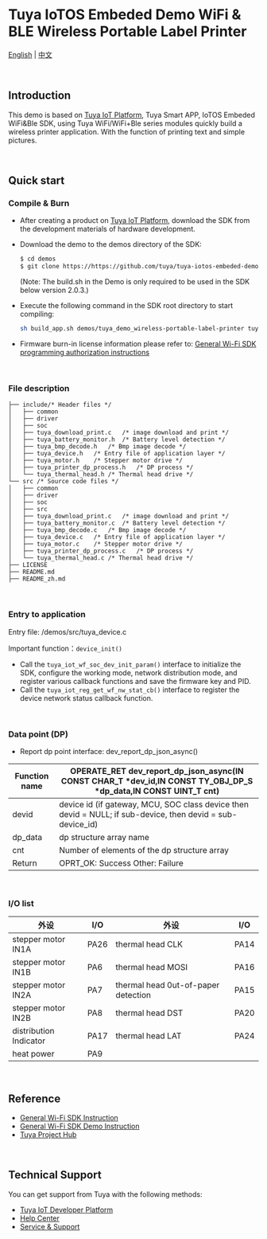 # Tuya IoTOS Embeded Demo WiFi & BLE Wireless Portable Label Printer 

[English](./README.md) | [中文](./README_zh.md) 

<br>

## Introduction 

This demo is based on [Tuya IoT Platform](https://iot.tuya.com/), Tuya Smart APP, IoTOS Embeded WiFi&Ble SDK, using Tuya WiFi/WiFi+Ble series modules quickly build a wireless printer application. With the function of printing text and simple pictures.

<br>


## Quick start 

### Compile & Burn

- After creating a product on [Tuya IoT Platform](https://iot.tuya.com/), download the SDK from the development materials of hardware development.

- Download the demo to the demos directory of the SDK:

  ```bash
  $ cd demos
  $ git clone https://https://github.com/tuya/tuya-iotos-embeded-demo-wifi-ble-wireless-portable-label-printer.git
  ```

  (Note: The build.sh in the Demo is only required to be used in the SDK below version 2.0.3.)

- Execute the following command in the SDK root directory to start compiling:

  ```bash
  sh build_app.sh demos/tuya_demo_wireless-portable-label-printer tuya_demo_wireless-portable-label-printer 1.0.0
  ```

- Firmware burn-in license information please refer to: [General Wi-Fi SDK programming authorization instructions](https://developer.tuya.com/cn/docs/iot/tuya-common-wifi-sdk-burning-and-authorization?id=K9ip0gbawnkn7)  

<br>

### File description 

```
├── include/* Header files */
│   ├── common
│   ├── driver
│   ├── soc
│   ├── tuya_download_print.c	/* image download and print */
│   ├── tuya_battery_monitor.h	/* Battery level detection */
│   ├── tuya_bmp_decode.h	/* Bmp image decode */
│   ├── tuya_device.h	/* Entry file of application layer */
│   ├── tuya_motor.h	/* Stepper motor drive */
│   ├── tuya_printer_dp_process.h	/* DP process */
│   └── tuya_thermal_head.h	/* Thermal head drive */
└── src	/* Source code files */
│   ├── common
│   ├── driver
│   ├── soc
│   ├── src
│   ├── tuya_download_print.c	/* image download and print */
│   ├── tuya_battery_monitor.c	/* Battery level detection */
│   ├── tuya_bmp_decode.c	/* Bmp image decode */
│   ├── tuya_device.c	/* Entry file of application layer */
│   ├── tuya_motor.c	/* Stepper motor drive */
│   ├── tuya_printer_dp_process.c	/* DP process */
│   └── tuya_thermal_head.c	/* Thermal head drive */
├── LICENSE
├── README.md
├── README_zh.md
```

<br>

### Entry to application

Entry file: /demos/src/tuya_device.c

Important function：`device_init()`

- Call the `tuya_iot_wf_soc_dev_init_param()` interface to initialize the SDK, configure the working mode, network distribution mode, and register various callback functions and save the firmware key and PID.
- Call the `tuya_iot_reg_get_wf_nw_stat_cb()` interface to register the device network status callback function.

<br>

### Data point (DP)

- Report dp point interface: dev_report_dp_json_async()

| Function name | OPERATE_RET dev_report_dp_json_async(IN CONST CHAR_T *dev_id,IN CONST TY_OBJ_DP_S *dp_data,IN CONST UINT_T cnt) |
| ------------- | ------------------------------------------------------------ |
| devid         | device id (if gateway, MCU, SOC class device then devid = NULL; if sub-device, then devid = sub-device_id) |
| dp_data       | dp structure array name                                      |
| cnt           | Number of elements of the dp structure array                 |
| Return        | OPRT_OK: Success Other: Failure                              |

<br>

### I/O list

| 外设                   | I/O  | 外设                                | I/O  |
| ---------------------- | ---- | ----------------------------------- | ---- |
| stepper motor IN1A     | PA26 | thermal head CLK                    | PA14 |
| stepper motor IN1B     | PA6  | thermal head MOSI                   | PA16 |
| stepper motor IN2A     | PA7  | thermal head 0ut-of-paper detection | PA15 |
| stepper motor IN2B     | PA8  | thermal head DST                    | PA20 |
| distribution Indicator | PA17 | thermal head LAT                    | PA24 |
| heat power             | PA9  |                                     |      |

<br>

## Reference

- [General Wi-Fi SDK Instruction](https://developer.tuya.com/en/docs/iot/tuya-common-wifi-sdk?id=K9glcmvw4u9ml) 
- [General Wi-Fi SDK Demo Instruction](https://developer.tuya.com/en/docs/iot/tuya-wifi-sdk-demo-instructions?id=K9oce5ayw5xem) 
- [Tuya Project Hub](https://developer.tuya.com/demo)

<br>

## Technical Support

You can get support from Tuya with the following methods:

- [Tuya IoT Developer Platform](https://developer.tuya.com/en/)
- [Help Center](https://support.tuya.com/en/help)
- [Service & Support](https://service.console.tuya.com)

<br>

